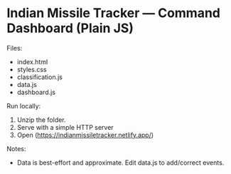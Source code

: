 
# Indian Missile Tracker — Command Dashboard (Plain JS)

Files:
- index.html
- styles.css
- classification.js
- data.js
- dashboard.js

Run locally:
1. Unzip the folder.
2. Serve with a simple HTTP server
3. Open (https://indianmissiletracker.netlify.app/)

Notes:
- Data is best-effort and approximate. Edit data.js to add/correct events.
